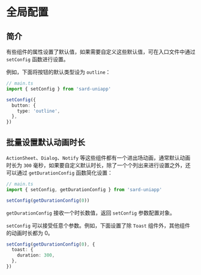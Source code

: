 # 全局配置

## 简介

有些组件的属性设置了默认值，如果需要自定义这些默认值，可在入口文件中通过 `setConfig` 函数进行设置。

例如，下面将按钮的默认类型设为 `outline`：

```ts
// main.ts
import { setConfig } from 'sard-uniapp'

setConfig({
  button: {
    type: 'outline',
  },
})
```

## 批量设置默认动画时长

`ActionSheet`、`Dialog`、`Notify` 等这些组件都有一个进出场动画，通常默认动画时长为 `300` 毫秒，如果要自定义默认时长，除了一个个列出来进行设置之外，还可以通过 `getDurationConfig` 函数简化设置：

```ts
// main.ts
import { setConfig, getDurationConfig } from 'sard-uniapp'

setConfig(getDurationConfig(0))
```

`getDurationConfig` 接收一个时长数值，返回 `setConfig` 参数配置对象。

`setConfig` 可以接受任意个参数。例如，下面设置了除 `Toast` 组件外，其他组件的动画时长都为 0。

```ts
setConfig(getDurationConfig(0), {
  toast: {
    duration: 300,
  },
})
```
